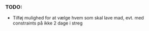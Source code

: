 ### TODO:
- Tilføj mulighed for at vælge hvem som skal lave mad, evt. med constraints på ikke 2 dage i streg

